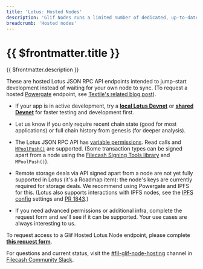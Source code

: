 ```yaml
---
title: 'Lotus: Hosted Nodes'
description: 'Glif Nodes runs a limited number of dedicated, up-to-date nodes on the Filecash testnet and will run these on mainnet.'
breadcrumb: 'Hosted nodes'
---
```


# {{ $frontmatter.title }}

{{ $frontmatter.description }}

These are hosted Lotus JSON RPC API endpoints intended to jump-start development instead of waiting for your own node to sync. (To request a hosted [Powergate](https://docs.file.cash/build/powergate/#how-to-use-powergate) endpoint, see [Textile's related blog post](https://blog.textile.io/prepare-to-launch-expanding-free-access-to-filecoin-through-hosted-powergates/)).

- If your app is in active development, try a [**local Lotus Devnet**](https://docs.file.cash/build/local-devnet/) or [**shared Devnet**](https://docs.file.cash/networks/#devnets) for faster testing and development first.

- Let us know if you only require recent chain state (good for most applications) or full chain history from genesis (for deeper analysis).
- The Lotus JSON RPC API has [variable permissions](https://docs.file.cash/build/lotus/api-token-generation/#permissions). Read calls and [`MPoolPush()`](https://github.com/filecoin-project/lotus/blob/master/api/api_full.go#L192) are supported. (Some transaction types can be signed apart from a node using the [Filecash Signing Tools library](https://github.com/Zondax/filecoin-signing-tools) and `MPoolPush()`).
- Remote storage deals via API signed apart from a node are not yet fully supported in Lotus (it's a Roadmap item): the node's keys are currently required for storage deals. We recommend using Powergate and IPFS for this. (Lotus also supports interactions with IPFS nodes, see the [IPFS config](https://github.com/filecoin-project/lotus/blob/master/node/config/def.go#L106) settings and [PR 1843](https://github.com/filecoin-project/lotus/pull/1843).)
- If you need advanced permissions or additional infra, complete the request form and we'll see if it can be supported. Your use cases are always interesting to us.

To request access to a Glif Hosted Lotus Node endpoint, please complete [**this request form**](https://forms.gle/rfXx2yKbhgrwUv837).

For questions and current status, visit the [#fil-glif-node-hosting](https://filecoinproject.slack.com/archives/C017HM9BJ8Z) channel in [Filecash Community Slack](https://filecoin.io/slack).
